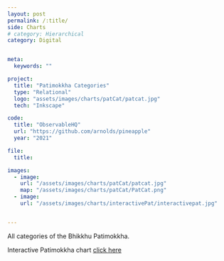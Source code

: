 ```yaml
---
layout: post
permalink: /:title/
side: Charts
# category: Hierarchical
category: Digital


meta:
  keywords: ""

project:
  title: "Patimokkha Categories"
  type: "Relational"
  logo: "assets/images/charts/patCat/patcat.jpg"
  tech: "Inkscape"

code:
  title: "ObservableHQ"
  url: "https://github.com/arnolds/pineapple"
  year: "2021"

file:
  title:

images:
  - image:
    url: "/assets/images/charts/patCat/patcat.jpg"
    map: "/assets/images/charts/patCat/PatCat.png"
  - image:
    url: "/assets/images/charts/interactivePat/interactivepat.jpg"


---
```

All categories of the Bhikkhu Patimokkha.

Interactive Patimokkha chart [click here](https://observablehq.com/embed/4b0f15b0e63eb5f1?cells=chart)

